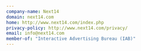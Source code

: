 ```yaml
---
company-name: Next14
domain: next14.com
home: http://www.next14.com/index.php
privacy-policy: http://www.next14.com/privacy/
email: info@next14.com
member-of: "Interactive Advertising Bureau (IAB)"
---
```




